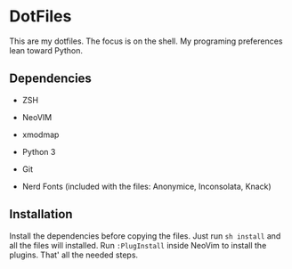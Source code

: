 # DotFiles

This are my dotfiles. The focus is on the shell. My programing preferences lean
toward Python.

## Dependencies

* ZSH

* NeoVIM

* xmodmap

* Python 3

* Git

* Nerd Fonts (included with the files: Anonymice, Inconsolata, Knack)

## Installation

Install the dependencies before copying the files. Just run `sh install` and
all the files will installed. Run `:PlugInstall` inside NeoVim to install the
plugins. That' all the needed steps.
